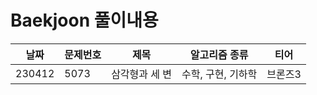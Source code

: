 # Baekjoon 풀이내용

| 날짜     | 문제번호 | 제목       | 알고리즘 종류     | 티어   |
| ------ | ---- | -------- | ----------- | ---- |
| 230412 | 5073 | 삼각형과 세 변 | 수학, 구현, 기하학 | 브론즈3 |

